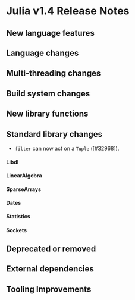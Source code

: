 Julia v1.4 Release Notes
========================

New language features
---------------------


Language changes
----------------


Multi-threading changes
-----------------------


Build system changes
--------------------


New library functions
---------------------


Standard library changes
------------------------

* `filter` can now act on a `Tuple` ([#32968]).

#### Libdl


#### LinearAlgebra


#### SparseArrays


#### Dates


#### Statistics


#### Sockets


Deprecated or removed
---------------------


External dependencies
---------------------

Tooling Improvements
---------------------


<!--- generated by NEWS-update.jl: -->
